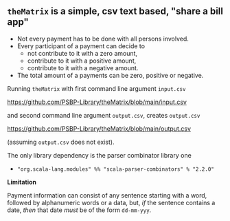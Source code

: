 ## `theMatrix` is a simple, csv text based, "share a bill app"

- Not every payment has to be done with all persons involved.
- Every participant of a payment can decide to 
  - not contribute to it with a zero amount,
  - contribute to it with a positive amount,
  - contribute to it with a negative amount.
- The total amount of a payments can be zero, positive or negative.

Running `theMatrix` with first command line argument `input.csv` 

https://github.com/PSBP-Library/theMatrix/blob/main/input.csv

and second command line argument `output.csv`, creates `output.csv`

https://github.com/PSBP-Library/theMatrix/blob/main/output.csv

(assuming `output.csv` does not exist).

The only library dependency is the parser combinator library one

 - `"org.scala-lang.modules" %% "scala-parser-combinators" % "2.2.0"`

**Limitation**

Payment information can consist of any sentence starting with a word, followed
by alphanumeric words or a data, but, *if* the sentence contains a date, *then*
that date *must* be of the form `dd-mm-yyy`.
